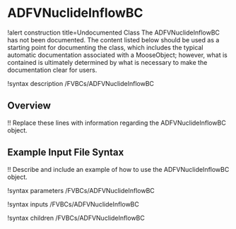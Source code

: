 # ADFVNuclideInflowBC

!alert construction title=Undocumented Class
The ADFVNuclideInflowBC has not been documented. The content listed below should be used as a starting point for
documenting the class, which includes the typical automatic documentation associated with a
MooseObject; however, what is contained is ultimately determined by what is necessary to make the
documentation clear for users.

!syntax description /FVBCs/ADFVNuclideInflowBC

## Overview

!! Replace these lines with information regarding the ADFVNuclideInflowBC object.

## Example Input File Syntax

!! Describe and include an example of how to use the ADFVNuclideInflowBC object.

!syntax parameters /FVBCs/ADFVNuclideInflowBC

!syntax inputs /FVBCs/ADFVNuclideInflowBC

!syntax children /FVBCs/ADFVNuclideInflowBC
